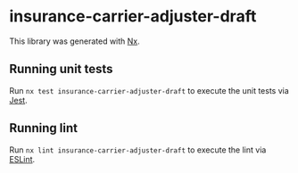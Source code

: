 # insurance-carrier-adjuster-draft

This library was generated with [Nx](https://nx.dev).

## Running unit tests

Run `nx test insurance-carrier-adjuster-draft` to execute the unit tests via [Jest](https://jestjs.io).

## Running lint

Run `nx lint insurance-carrier-adjuster-draft` to execute the lint via [ESLint](https://eslint.org/).
